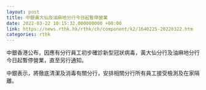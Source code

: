 ```yaml
---
layout: post
title: 中銀黃大仙及油麻地分行今日起暫停營業
date: 2022-03-22 10:15:32.000000000 +08:00
link: https://news.rthk.hk/rthk/ch/component/k2/1640225-20220322.htm
categories: rthk
---
```


中銀香港公布，因應有分行員工初步確診新型冠狀病毒，黃大仙分行及油麻地分行今日起暫停營業，直至另行通知。

中銀表示，將徹底清潔及消毒有關分行，安排相關分行所有員工接受檢測及在家隔離。
